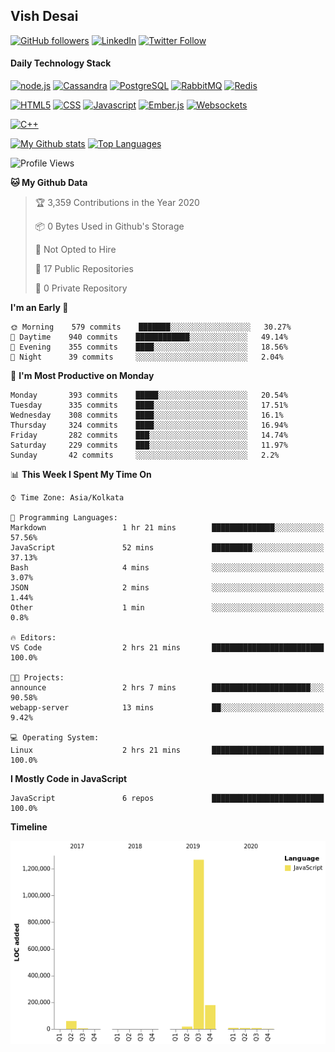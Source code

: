 ## Vish Desai

[![GitHub followers](https://img.shields.io/github/followers/shadyvd?style=for-the-badge&logoColor=white)](https://github.com/shadyvd?tab=followers)
[![LinkedIn](https://img.shields.io/badge/linkedin-%230077B5.svg?&style=for-the-badge&logo=linkedin&logoColor=white)](https://www.linkedin.com/in/vishdesai)
[![Twitter Follow](https://img.shields.io/badge/twitter-%231DA1F2.svg?&style=for-the-badge&logo=twitter&logoColor=white)](https://twitter.com/shadyvd)

#### Daily Technology Stack

[![node.js](https://img.shields.io/badge/node.js%20-%23339933.svg?&style=for-the-badge&logo=node.js&logoColor=white)](http://nodejs.org/)
[![Cassandra](https://img.shields.io/badge/cassandra-%231287B1.svg?&style=for-the-badge&logo=apache-cassandra&logoColor=white)](https://cassandra.apache.org)
[![PostgreSQL](https://img.shields.io/badge/postgres-%23316192.svg?&style=for-the-badge&logo=postgresql&logoColor=white)](https://www.postgresql.org)
[![RabbitMQ](https://img.shields.io/badge/rabbitmq-%23FF6600.svg?&style=for-the-badge&logo=redis&logoColor=white)](https://www.rabbitmq.com)
[![Redis](https://img.shields.io/badge/redis-%23DC382D.svg?&style=for-the-badge&logo=redis&logoColor=white)](https://www.redis.io)

[![HTML5](https://img.shields.io/badge/html5-%23E34F26.svg?&style=for-the-badge&logo=html5&logoColor=white)](https://en.wikipedia.org/wiki/HTML)
[![CSS](https://img.shields.io/badge/css-%23239120.svg?&style=for-the-badge&logo=css3&logoColor=white)](https://en.wikipedia.org/wiki/Cascading_Style_Sheets)
[![Javascript](https://img.shields.io/badge/javascript%20-%23323330.svg?&style=for-the-badge&logo=javascript&logoColor=white)](https://developer.mozilla.org/en-US/docs/Web/JavaScript)
[![Ember.js](https://img.shields.io/badge/ember-%23E04E39.svg?&style=for-the-badge&logo=ember.js&logoColor=white)](https://emberjs.com)
[![Websockets](https://img.shields.io/badge/websockets-%23010101.svg?&style=for-the-badge&logo=socket.io&logoColor=white)](https://developer.mozilla.org/en-US/docs/Web/API/WebSockets_API)

[![C++](https://img.shields.io/badge/c++%20-%2300599C.svg?&style=for-the-badge&logo=c%2B%2B&logoColor=white)](http://www.cplusplus.com/)

[![My Github stats](https://github-readme-stats.vercel.app/api?username=shadyvd&show_icons=true&line_height=33&count_private=true&include_all_commits=true)](https://github.com/shadyvd)
[![Top Languages](https://github-readme-stats.vercel.app/api/top-langs/?username=shadyvd)](https://github.com/shadyvd)

<!--START_SECTION:waka-->
![Profile Views](http://img.shields.io/badge/Profile%20Views-0-blue)

**🐱 My Github Data** 

> 🏆 3,359 Contributions in the Year 2020
 > 
> 📦 0 Bytes Used in Github's Storage 
 > 
> 🚫 Not Opted to Hire
 > 
> 📜 17 Public Repositories
 > 
> 🔑 0 Private Repository 
 > 
**I'm an Early 🐤** 

```text
🌞 Morning    579 commits    ███████░░░░░░░░░░░░░░░░░░   30.27% 
🌆 Daytime    940 commits    ████████████░░░░░░░░░░░░░   49.14% 
🌃 Evening    355 commits    ████░░░░░░░░░░░░░░░░░░░░░   18.56% 
🌙 Night      39 commits     ░░░░░░░░░░░░░░░░░░░░░░░░░   2.04%

```
📅 **I'm Most Productive on Monday** 

```text
Monday       393 commits    █████░░░░░░░░░░░░░░░░░░░░   20.54% 
Tuesday      335 commits    ████░░░░░░░░░░░░░░░░░░░░░   17.51% 
Wednesday    308 commits    ████░░░░░░░░░░░░░░░░░░░░░   16.1% 
Thursday     324 commits    ████░░░░░░░░░░░░░░░░░░░░░   16.94% 
Friday       282 commits    ███░░░░░░░░░░░░░░░░░░░░░░   14.74% 
Saturday     229 commits    ███░░░░░░░░░░░░░░░░░░░░░░   11.97% 
Sunday       42 commits     ░░░░░░░░░░░░░░░░░░░░░░░░░   2.2%

```


📊 **This Week I Spent My Time On** 

```text
⌚︎ Time Zone: Asia/Kolkata

💬 Programming Languages: 
Markdown                 1 hr 21 mins        ██████████████░░░░░░░░░░░   57.56% 
JavaScript               52 mins             █████████░░░░░░░░░░░░░░░░   37.13% 
Bash                     4 mins              ░░░░░░░░░░░░░░░░░░░░░░░░░   3.07% 
JSON                     2 mins              ░░░░░░░░░░░░░░░░░░░░░░░░░   1.44% 
Other                    1 min               ░░░░░░░░░░░░░░░░░░░░░░░░░   0.8%

🔥 Editors: 
VS Code                  2 hrs 21 mins       █████████████████████████   100.0%

🐱‍💻 Projects: 
announce                 2 hrs 7 mins        ██████████████████████░░░   90.58% 
webapp-server            13 mins             ██░░░░░░░░░░░░░░░░░░░░░░░   9.42%

💻 Operating System: 
Linux                    2 hrs 21 mins       █████████████████████████   100.0%

```

**I Mostly Code in JavaScript** 

```text
JavaScript               6 repos             █████████████████████████   100.0%

```


**Timeline**

![Chart not found](https://github.com/shadyvd/shadyvd/blob/master/charts/bar_graph.png) 


<!--END_SECTION:waka-->
